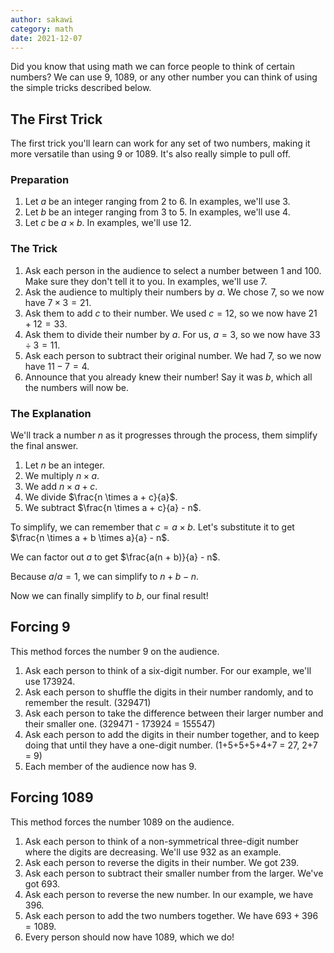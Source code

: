 ```yaml
---
author: sakawi
category: math
date: 2021-12-07
---
```


Did you know that using math we can force people to think of certain numbers? We
can use 9, 1089, or any other number you can think of using the simple tricks
described below.

## The First Trick

The first trick you'll learn can work for any set of two numbers, making it more
versatile than using 9 or 1089. It's also really simple to pull off.

### Preparation

1. Let $a$ be an integer ranging from 2 to 6. In examples, we'll use 3.
2. Let $b$ be an integer ranging from 3 to 5. In examples, we'll use 4.
3. Let $c$ be $a \times b$. In examples, we'll use 12.

### The Trick

1. Ask each person in the audience to select a number between 1 and 100. Make
   sure they don't tell it to you. In examples, we'll use 7.
2. Ask the audience to multiply their numbers by $a$. We chose 7, so we now have
   $7 \times 3 = 21$.
3. Ask them to add $c$ to their number. We used $c = 12$, so we now have
   $21 + 12 = 33$.
4. Ask them to divide their number by $a$. For us, $a = 3$, so we now have
   $33 \div 3 = 11$.
5. Ask each person to subtract their original number. We had $7$, so we now have
   $11-7 = 4$.
6. Announce that you already knew their number! Say it was $b$, which all the
   numbers will now be.

### The Explanation

We'll track a number $n$ as it progresses through the process, them simplify the
final answer.

1. Let $n$ be an integer.
2. We multiply $n \times a$.
3. We add $n \times a + c$.
4. We divide $\frac{n \times a + c}{a}$.
5. We subtract $\frac{n \times a + c}{a} - n$.

To simplify, we can remember that $c = a \times b$. Let's substitute it to get
$\frac{n \times a + b \times a}{a} - n$.

We can factor out $a$ to get $\frac{a(n + b)}{a} - n$.

Because $a/a = 1$, we can simplify to $n + b - n$.

Now we can finally simplify to $b$, our final result!

## Forcing 9

This method forces the number 9 on the audience.

1. Ask each person to think of a six-digit number. For our example, we'll
   use 173924.
2. Ask each person to shuffle the digits in their number randomly, and to
   remember the result. (329471)
3. Ask each person to take the difference between their larger number and their
   smaller one. (329471 - 173924 = 155547)
4. Ask each person to add the digits in their number together, and to keep doing
   that until they have a one-digit number. (1+5+5+5+4+7 = 27, 2+7 = 9)
5. Each member of the audience now has 9.

## Forcing 1089

This method forces the number 1089 on the audience.

1. Ask each person to think of a non-symmetrical three-digit number where the
   digits are decreasing. We'll use $932$ as an example.
2. Ask each person to reverse the digits in their number. We got $239$.
3. Ask each person to subtract their smaller number from the larger. We've got
   $693$.
4. Ask each person to reverse the new number. In our example, we have $396$.
5. Ask each person to add the two numbers together. We have $693 + 396 = 1089$.
6. Every person should now have 1089, which we do!
